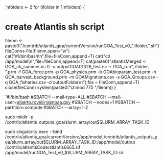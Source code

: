 
`nfolders <- 2
for (ifolder in 1:nfolders) {
  
  # create Atlantis sh script
  filenm <- paste0("/contrib/atlantis_goa/currentVersion/runGOA_Test_v0_",ifolder,".sh")
  fileConn<-file(filenm,open="w")
  cat("#!/bin/bash\n",file=fileConn,append=T)
  cat("cd /app/model\n",file=fileConn,append=T)
  cat(paste0("atlantisMerged -i GOA_cb_summer.nc  0 -o outputGOA01328_test.nc -r GOA_run", ifolder, ".prm -f GOA_force.prm -p GOA_physics.prm -b GOAbioparam_test.prm -h GOA_harvest_background.prm -m GOAMigrations.csv -s GOA_Groups.csv -q GOA_fisheries.csv -d outputFolder\n"),file = fileConn,append=T)
  close(fileConn)
  system(paste0("chmod 775 ",filenm))
}`

`#!/bin/bash
#SBATCH --mail-type=ALL
#SBATCH --mail-user=alberto.rovellini@noaa.gov
#SBATCH --nodes=1
#SBATCH --partition=compute
#SBATCH --array=1-2

sudo mkdir -p /contrib/atlantis_outputs_goa/slurm_array/out$SLURM_ARRAY_TASK_ID

sudo singularity exec --bind /contrib/atlantis_goa/currentVersion:/app/model,/contrib/atlantis_outputs_goa/slurm_array/out$SLURM_ARRAY_TASK_ID:/app/model/output /contrib/atlantisCode/atlantis6665.sif /app/model/runGOA_Test_v0_$SLURM_ARRAY_TASK_ID.sh`